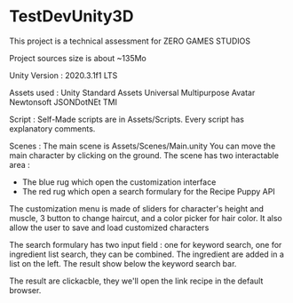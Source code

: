 # TestDevUnity3D

This project is a technical assessment for ZERO GAMES STUDIOS

Project sources size is about ~135Mo

Unity Version : 2020.3.1f1 LTS

Assets used :
Unity Standard Assets
Universal Multipurpose Avatar
Newtonsoft JSONDotNEt
TMI

Script :
Self-Made scripts are in Assets/Scripts.
Every script has explanatory comments.

Scenes :
The main scene is Assets/Scenes/Main.unity
You can move the main character by clicking on the ground.
The scene has two interactable area :
- The blue rug which open the customization interface
- The red rug which open a search formulary for the Recipe Puppy API

The customization menu is made of sliders for character's height and muscle, 3 button to change haircut, and a color picker for hair color.
It also allow the user to save and load customized characters

The search formulary has two input field : one for keyword search, one for ingredient list search, they can be combined.
The ingredient are added in a list on the left.
The result show below the keyword search bar.

The result are clickacble, they we'll open the link recipe in the default browser.
